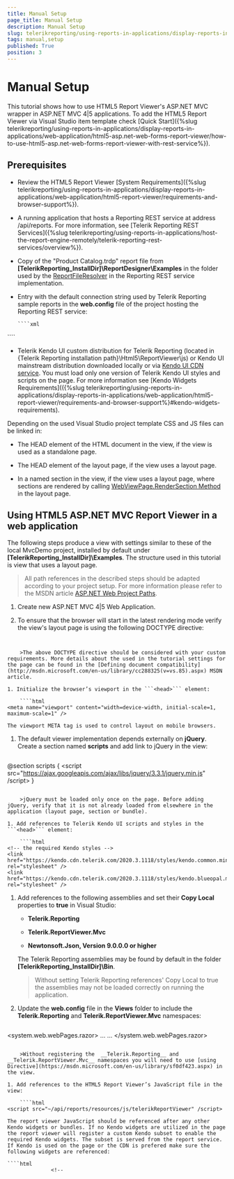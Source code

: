 ```yaml
---
title: Manual Setup
page_title: Manual Setup 
description: Manual Setup
slug: telerikreporting/using-reports-in-applications/display-reports-in-applications/web-application/html5-asp.net-mvc-report-viewer/manual-setup
tags: manual,setup
published: True
position: 3
---
```


# Manual Setup

This tutorial shows how to use HTML5 Report Viewer's ASP.NET MVC wrapper in ASP.NET MVC 4|5 applications. To add the HTML5 Report Viewer via Visual Studio item template check [Quick Start]({%slug telerikreporting/using-reports-in-applications/display-reports-in-applications/web-application/html5-asp.net-web-forms-report-viewer/how-to-use-html5-asp.net-web-forms-report-viewer-with-rest-service%}).

## Prerequisites

* Review the HTML5 Report Viewer [System Requirements]({%slug telerikreporting/using-reports-in-applications/display-reports-in-applications/web-application/html5-report-viewer/requirements-and-browser-support%}). 

* A running application that hosts a Reporting REST service at address /api/reports. For more information, see [Telerik Reporting REST Services]({%slug telerikreporting/using-reports-in-applications/host-the-report-engine-remotely/telerik-reporting-rest-services/overview%}). 

* Copy of the "Product Catalog.trdp" report file from __[TelerikReporting_InstallDir]\ReportDesigner\Examples__ in the folder used by the  [ReportFileResolver](/reporting/api/Telerik.Reporting.Services.WebApi.ReportFileResolver) in the Reporting REST service implementation. 

* Entry with the default connection string used by Telerik Reporting sample reports in the __web.config__ file of the project hosting the Reporting REST service: 
    
      ````xml
<connectionStrings>
     <add name="Telerik.Reporting.Examples.CSharp.Properties.Settings.TelerikConnectionString"
                connectionString="Data Source=(local);Initial Catalog=AdventureWorks;Integrated Security=SSPI"
                providerName="System.Data.SqlClient" />
</connectionStrings>
````

* Telerik Kendo UI custom distribution for Telerik Reporting (located in {Telerik Reporting installation path}\Html5\ReportViewer\js) or Kendo UI mainstream distribution downloaded locally or via [Kendo UI CDN service](http://docs.telerik.com/kendo-ui/install/cdn). You must load only one version of Telerik Kendo UI styles and scripts on the page. For more information see [Kendo Widgets Requirements](({%slug telerikreporting/using-reports-in-applications/display-reports-in-applications/web-application/html5-report-viewer/requirements-and-browser-support%}#kendo-widgets-requirements).

Depending on the used Visual Studio project template CSS and JS files can be linked in: 

* The HEAD element of the HTML document in the view, if the view is used as a standalone page. 

* The HEAD element of the layout page, if the view uses a layout page. 

* In a named section in the view, if the view uses a layout page, where sections are rendered by calling [WebViewPage.RenderSection Method](https://msdn.microsoft.com/en-us/library/system.web.mvc.webviewpage.rendersection(v=vs.118).aspx) in the layout page. 

## Using HTML5 ASP.NET MVC Report Viewer in a web application

The following steps produce a view with settings similar to these of the local MvcDemo project, installed by default under __[TelerikReporting_InstallDir]\Examples__. The structure used in this tutorial is view that uses a layout page. 

> All path references in the described steps should be adapted according to your project setup. For more information please refer to the MSDN article [ASP.NET Web Project Paths](http://msdn.microsoft.com/en-us/library/ms178116.aspx). 

1. Create new ASP.NET MVC 4|5 Web Application.

1. To ensure that the browser will start in the latest rendering mode verify the view's layout page is using the following DOCTYPE directive: 
    
    ````html
<!DOCTYPE html>
````

    >The above DOCTYPE directive should be considered with your custom requirements. More details about the used in the tutorial settings for the page can be found in the [Defining document compatibility](http://msdn.microsoft.com/en-us/library/cc288325(v=vs.85).aspx) MSDN article. 

1. Initialize the browser’s viewport in the ```<head>``` element: 
    
    ````html
<meta name="viewport" content="width=device-width, initial-scale=1, maximum-scale=1" />
````

    The viewport META tag is used to control layout on mobile browsers. 

1. The default viewer implementation depends externally on __jQuery__. Create a section named __scripts__ and add link to jQuery in the view: 
    
    ````html
@section scripts
{
    <script src="https://ajax.googleapis.com/ajax/libs/jquery/3.3.1/jquery.min.js" /script>
}
````

    >jQuery must be loaded only once on the page. Before adding jQuery, verify that it is not already loaded from elsewhere in the application (layout page, section or bundle). 

1. Add references to Telerik Kendo UI scripts and styles in the ```<head>``` element: 
    
    ````html
<!-- the required Kendo styles -->
<link href="https://kendo.cdn.telerik.com/2020.3.1118/styles/kendo.common.min.css" rel="stylesheet" />
<link href="https://kendo.cdn.telerik.com/2020.3.1118/styles/kendo.blueopal.min.css" rel="stylesheet" />
````

1. Add references to the following assemblies and set their __Copy Local__ properties to __true__ in Visual Studio: 

   + __Telerik.Reporting__ 

   + __Telerik.ReportViewer.Mvc__ 

   + __Newtonsoft.Json, Version 9.0.0.0 or higher__ 
   
   The Telerik Reporting assemblies may be found by default in the folder __[TelerikReporting_InstallDir]\Bin__. 

    >Without setting Telerik Reporting references' Copy Local to true the assemblies may not be loaded correctly on running the application.

1. Update the __web.config__ file in the __Views__ folder to include the __Telerik.Reporting__ and __Telerik.ReportViewer.Mvc__ namespaces: 
    
    ````html
<system.web.webPages.razor>
 ...
    <pages pageBaseType="System.Web.Mvc.WebViewPage">
          <namespaces>
         ...
            <add namespace="Telerik.Reporting" />
            <add namespace="Telerik.ReportViewer.Mvc" />
          </namespaces>
    </pages>
  </system.web.webPages.razor>
````

    >Without registering the  __Telerik.Reporting__ and  __Telerik.ReportViewer.Mvc__ namespaces you will need to use [using Directive](https://msdn.microsoft.com/en-us/library/sf0df423.aspx) in the view. 

1. Add references to the HTML5 Report Viewer’s JavaScript file in the view: 
    
    ````html
<script src="~/api/reports/resources/js/telerikReportViewer" /script>
````

    The report viewer JavaScript should be referenced after any other Kendo widgets or bundles. If no Kendo widgets are utilized in the page the report viewer will register a custom Kendo subset to enable the required Kendo widgets. The subset is served from the report service. If Kendo is used on the page or the CDN is prefered make sure the following widgets are referenced: 
    
    ````html
                  <!--
<script src="https://kendo.cdn.telerik.com/2020.3.1118/js/kendo.core.min.js" /script>
<script src="https://kendo.cdn.telerik.com/2020.3.1118/js/kendo.data.odata.min.js" /script>
<script src="https://kendo.cdn.telerik.com/2020.3.1118/js/kendo.data.min.js" /script>
<script src="https://kendo.cdn.telerik.com/2020.3.1118/js/kendo.userevents.min.js" /script>
<script src="https://kendo.cdn.telerik.com/2020.3.1118/js/kendo.selectable.min.js" /script>
<script src="https://kendo.cdn.telerik.com/2020.3.1118/js/kendo.calendar.min.js" /script>
<script src="https://kendo.cdn.telerik.com/2020.3.1118/js/kendo.fx.min.js" /script>
<script src="https://kendo.cdn.telerik.com/2020.3.1118/js/kendo.draganddrop.min.js" /script>
<script src="https://kendo.cdn.telerik.com/2020.3.1118/js/kendo.mobile.scroller.min.js" /script>
<script src="https://kendo.cdn.telerik.com/2020.3.1118/js/kendo.virtuallist.min.js" /script>
<script src="https://kendo.cdn.telerik.com/2020.3.1118/js/kendo.popup.min.js" /script>
<script src="https://kendo.cdn.telerik.com/2020.3.1118/js/kendo.list.min.js" /script>
<script src="https://kendo.cdn.telerik.com/2020.3.1118/js/kendo.combobox.min.js" /script>
<script src="https://kendo.cdn.telerik.com/2020.3.1118/js/kendo.datepicker.min.js" /script>
<script src="https://kendo.cdn.telerik.com/2020.3.1118/js/kendo.resizable.min.js" /script>
<script src="https://kendo.cdn.telerik.com/2020.3.1118/js/kendo.dropdownlist.min.js" /script>
<script src="https://kendo.cdn.telerik.com/2020.3.1118/js/kendo.multiselect.min.js" /script>
<script src="https://kendo.cdn.telerik.com/2020.3.1118/js/kendo.splitter.min.js" /script>
<script src="https://kendo.cdn.telerik.com/2020.3.1118/js/kendo.window.min.js" /script>
<script src="https://kendo.cdn.telerik.com/2020.3.1118/js/kendo.color.min.js" /script>
<script src="https://kendo.cdn.telerik.com/2020.3.1118/js/kendo.slider.min.js" /script>
<script src="https://kendo.cdn.telerik.com/2020.3.1118/js/kendo.button.min.js" /script>
<script src="https://kendo.cdn.telerik.com/2020.3.1118/js/kendo.colorpicker.min.js" /script>
<script src="https://kendo.cdn.telerik.com/2020.3.1118/js/kendo.editor.min.js" /script>
<script src="https://kendo.cdn.telerik.com/2020.3.1118/js/kendo.listview.min.js" /script>
<script src="https://kendo.cdn.telerik.com/2020.3.1118/js/kendo.menu.min.js" /script>
<script src="https://kendo.cdn.telerik.com/2020.3.1118/js/kendo.panelbar.min.js" /script>
<script src="https://kendo.cdn.telerik.com/2020.3.1118/js/kendo.tooltip.min.js" /script>
<script src="https://kendo.cdn.telerik.com/2020.3.1118/js/kendo.treeview.min.js" /script>
<script src="https://kendo.cdn.telerik.com/2020.3.1118/js/kendo.touch.min.js" /script>
kendo.mobile.min.js - optional, if gestures/touch support is required
<script src="https://kendo.cdn.telerik.com/2020.3.1118/js/kendo.mobile.min.js" /script>
kendo.all.min.js or kendo.web.min.js can be used as well if Kendo is used outside the report viewer
<script src="https://kendo.cdn.telerik.com/2020.3.1118/js/kendo.web.min.js" /script>
-->
````

1. Add the HTML5 ASP.NET MVC Report Viewer to the same view:

    {{source=CodeSnippets\MvcCS\Views\Home\Index.cshtml region=RazorExample}}
    ````c#
@(Html.TelerikReporting().ReportViewer()
    .Id("reportViewer1")
    .ServiceUrl("/api/reports/")
    .TemplateUrl("/ReportViewer/templates/telerikReportViewerTemplate.html")
    .ReportSource(new UriReportSource() { Uri = "Product Catalog.trdp" })
    .ViewMode(ViewMode.Interactive)
    .ScaleMode(ScaleMode.Specific)
    .Scale(1.0)
    .PersistSession(false)
    .EnableAccessibility(false)
    .Deferred()
    )
````
    {{source=CodeSnippets\MvcVB\Views\Home\Index.vbhtml region=RazorExample}}
    ````vb.net
@Code
    Html.TelerikReporting().ReportViewer() _
 .Id("reportViewer1") _
 .ServiceUrl("/api/reports/") _
 .TemplateUrl("/ReportViewer/templates/telerikReportViewerTemplate.html") _
 .ReportSource(New UriReportSource() With {.Uri = "Product Catalog.trdp"}) _
 .ViewMode(ViewMode.Interactive) _
 .ScaleMode(ScaleMode.Specific) _
 .Scale(1.0) _
 .PersistSession(False) _
 .EnableAccessibility(False) _
 .Deferred()
End Code
````

    >note The above example uses deferred loading of the viewer to allow scripts to be handled properly, in case jQuery is not yet loaded on the page at the time the view is created. The used relative paths must be considered with the project's structure. 

    >The viewer's  __ReportSource__ has four overloads allowing to specify report declaratively in code. The generated report's string description is sent and handled on the server by the [report source resolver used in the Reporting REST service]({%slug telerikreporting/using-reports-in-applications/host-the-report-engine-remotely/telerik-reporting-rest-services/rest-service-report-source-resolver/overview%}). The above example uses UriReportSource and a path to TRDP file (report created in the Standalone Report Designer). This string description will be handled automatically by the [ReportFileResolver](/reporting/api/Telerik.Reporting.Services.WebApi.ReportFileResolver). 

1. Render the deferred initialization statement for the Report Viewer scripts (remember that they must be rendered after jQuery): In case that you do not need the script tag to be rendered just set to false the default argument. 

    {{source=CodeSnippets\MvcCS\Views\Home\Index.cshtml region=DeferredScriptsExample}}
    ````c#
@(Html.TelerikReporting().DeferredScripts())
````
    {{source=CodeSnippets\MvcVB\Views\Home\Index.vbhtml region=DeferredScriptsExample}}
    ````vb.net
@Code
    Html.TelerikReporting().DeferredScripts()
End Code
````

1. Make the viewer fill the entire browser window. Add the following style in the correspondingly named section in the view: 
    
    ````html
<style>
   #reportViewer1 {
        position: absolute;
        left: 5px;
        right: 5px;
        top: 5px;
        bottom: 5px;
        overflow: hidden;
    }
</style>
````

    > The above CSS rule will be applied on the `<div>` element holding the viewer object. The HTML elements building the viewer object will be sized based on the size of this container `<div>` element. To make the viewer fit in other container use relative position, and provide witdh and height values. 

1. Open the layout page and call the *RenderSection* helper method in the `<head>` element. The method must be called for each named section in the view with the viewer - *scripts section* and *styles section*. 
    
    ````html
@RenderSection("styles", required: false)
@RenderSection("scripts", required: false)
````

1. Finally the layout page should look like this: 
    
    ````html
<!DOCTYPE html>
<html>
<head>
    <title>Demo</title>
    <meta charset="utf-8" />
    <meta name="viewport" content="width=device-width, initial-scale=1, maximum-scale=1" />
    @RenderSection("styles", required: false)
    @RenderSection("scripts", required: false)
</head>
<body>
    @RenderBody()
</body>
</html>
````

    The page with the HTML5 ASP.NET MVC Report Viewer should look like this: 
    
    ````html
@section styles
{
    <link href="https://kendo.cdn.telerik.com/2020.3.1118/styles/kendo.common.min.css" rel="stylesheet" />
    <link href="https://kendo.cdn.telerik.com/2020.3.1118/styles/kendo.blueopal.min.css" rel="stylesheet" />
    <style>
       #reportViewer1 {
            position: absolute;
            left: 5px;
            right: 5px;
            top: 5px;
            bottom: 5px;
            overflow: hidden;
        }
    </style>
}
@section scripts
{
    <script src="https://ajax.googleapis.com/ajax/libs/jquery/3.3.1/jquery.min.js" /script>
    <script src="~/api/reports/resources/js/telerikReportViewer" /script>
    @(Html.TelerikReporting().DeferredScripts())
}
@(Html.TelerikReporting().ReportViewer()
     .Id("reportViewer1")
     .ServiceUrl("/api/reports/")
     .ReportSource(new UriReportSource() { Uri = "Product Catalog.trdp" })
     .Deferred()
)
````

1. Run the project and navigate to the view with the HTML5 ASP.NET MVC Report Viewer that we have just created. 
